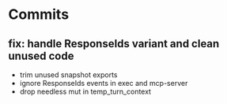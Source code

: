 # Commits

## fix: handle ResponseIds variant and clean unused code
- trim unused snapshot exports
- ignore ResponseIds events in exec and mcp-server
- drop needless mut in temp_turn_context
